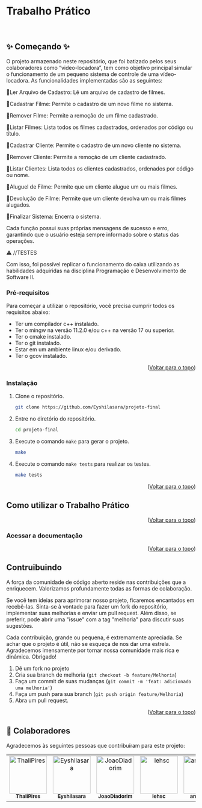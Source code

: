 <div id="top"></div>

# Trabalho Prático



<br/>


## ✨ Começando ✨

O projeto armazenado neste repositório, que foi batizado pelos seus colaboradores como “video-locadora”, tem como objetivo principal simular o funcionamento de um pequeno sistema de controle de uma vídeo-locadora. As funcionalidades implementadas são as seguintes:

🔸Ler Arquivo de Cadastro: Lê um arquivo de cadastro de filmes.

🔸Cadastrar Filme: Permite o cadastro de um novo filme no sistema.

🔸Remover Filme: Permite a remoção de um filme cadastrado.

🔸Listar Filmes: Lista todos os filmes cadastrados, ordenados por código ou título.

🔸Cadastrar Cliente: Permite o cadastro de um novo cliente no sistema.

🔸Remover Cliente: Permite a remoção de um cliente cadastrado.

🔸Listar Clientes: Lista todos os clientes cadastrados, ordenados por código ou nome.

🔸Aluguel de Filme: Permite que um cliente alugue um ou mais filmes.

🔸Devolução de Filme: Permite que um cliente devolva um ou mais filmes alugados.

🔸Finalizar Sistema: Encerra o sistema.

Cada função possui suas próprias mensagens de sucesso e erro, garantindo que o usuário esteja sempre informado sobre o status das operações.

⚠️ //TESTES

Com isso, foi possível replicar o funcionamento do caixa utilizando as habilidades adquiridas na disciplina Programação e Desenvolvimento de Software II.


### Pré-requisitos
Para começar a utilizar o repositório, você precisa cumprir todos os requisitos abaixo:

* Ter um compilador c++ instalado.
* Ter o mingw na versão 11.2.0 e/ou c++ na versão 17 ou superior.
* Ter o cmake instalado.
* Ter o git instalado.
* Estar em um ambiente linux e/ou derivado.
* Ter o gcov instalado.

<p align="right">(<a href="#top">Voltar para o topo</a>)</p>

### Instalação

1. Clone o repositório.
   ```sh
   git clone https://github.com/Eyshilasara/projeto-final
   ```
2. Entre no diretório do repositório.
    ```sh
    cd projeto-final
    ```
3. Execute o comando `make` para gerar o projeto.
    ```sh
    make
    ```
4. Execute o comando `make tests` para realizar os testes.
    ```sh
    make tests
    ```
    
<p align="right">(<a href="#top">Voltar para o topo</a>)</p>

## Como utilizar o Trabalho Prático



<p align="right">(<a href="#top">Voltar para o topo</a>)</p>

### Acessar a documentação



<p align="right">(<a href="#top">Voltar para o topo</a>)</p>

## Contruibuindo

A força da comunidade de código aberto reside nas contribuições que a enriquecem. Valorizamos profundamente todas as formas de colaboração.

Se você tem ideias para aprimorar nosso projeto, ficaremos encantados em recebê-las. Sinta-se à vontade para fazer um fork do repositório, implementar suas melhorias e enviar um pull request. Além disso, se preferir, pode abrir uma "issue" com a tag "melhoria" para discutir suas sugestões.

Cada contribuição, grande ou pequena, é extremamente apreciada. Se achar que o projeto é útil, não se esqueça de nos dar uma estrela. Agradecemos imensamente por tornar nossa comunidade mais rica e dinâmica. Obrigado!

1. Dê um fork no projeto
2. Cria sua branch de melhoria (`git checkout -b feature/Melhoria`)
3. Faça um commit de suas mudanças (`git commit -m 'feat: adicionado uma melhoria'`)
4. Faça um push para sua branch (`git push origin feature/Melhoria`)
5. Abra um pull request.

<p align="right">(<a href="#top">Voltar para o topo</a>)</p>

## 🤝 Colaboradores

Agradecemos às seguintes pessoas que contribuíram para este projeto:

<table>
  <tr>
    <td align="center">
      <a href="https://github.com/thali-pires">
        <img src="https://avatars.githubusercontent.com/u/142760085" width="100px;" alt="ThaliPires"/><br>
        <sub>
          <b>ThaliPires</b>
        </sub>
      </a>
    </td>
    <td align="center">
      <a href="#">
        <img src="https://avatars.githubusercontent.com/u/93560193" width="100px;" alt="Eyshilasara"/><br>
        <sub>
          <b>Eyshilasara</b>
        </sub>
      </a>
    </td>
    <td align="center">
      <a href="https://github.com/JoaoDiadorim">
        <img src="https://avatars.githubusercontent.com/u/143196490" width="100px;" alt="JoaoDiadorim"/><br>
        <sub>
          <b>JoaoDiadorim</b>
        </sub>
      </a>
    </td>
    <td align="center">
      <a href="https://github.com/lehsc">
        <img src="https://avatars.githubusercontent.com/u/150151818" width="100px;" alt="lehsc"/><br>
        <sub>
          <b>lehsc</b>
        </sub>
      </a>
    </td>
    <td align="center">
      <a href="https://github.com/angus-22">
        <img src="https://avatars.githubusercontent.com/u/117396577" width="100px;" alt="angus-22"/><br>
        <sub>
          <b>angus-22</b>
        </sub>
      </a>
    </td>
    
   
  </tr>
</table>
